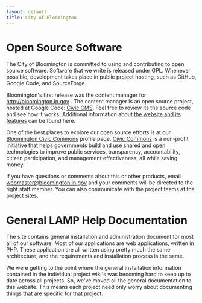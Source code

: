 ```yaml
---
layout: default
title: City of Bloomington
---
```

# Open Source Software

The City of Bloomington is committed to using and contributing to open source software. Software that we write is released under GPL. Whenever possible, development takes place in public project hosting, such as GitHub, Google Code, and SourceForge.

Bloomington's first release was the content manager for http://bloomington.in.gov . The content manager is an open source project, hosted at Google Code: [Civic CMS](http://code.google.com/p/civic-cms). Feel free to review its the source code and see how it works. Additional information about [the website and its features](http://bloomington.in.gov/webtech) can be found here.

One of the best places to explore our open source efforts is at our [Bloomington Civic Commons](http://civiccommons.org/government-entities/bloomington) profile page. [Civic Commons](http://civiccommons.org) is a non-profit initiative that helps governments build and use shared and open technologies to improve public services, transparency, accountability, citizen participation, and management effectiveness, all while saving money.

If you have questions or comments about this or other products, email webmaster@bloomington.in.gov and your comments will be directed to the right staff member. You can also communicate with the project teams at the project sites.

# General LAMP Help Documentation
The site contains general installation and administration document for most all of our software.  Most of our applications are web applications, written in PHP.  These application are all written using pretty much the same architecture, and the requirements and installation process is the same.

We were getting to the point where the general installation information contained in the individual project wiki's was becoming hard to keep up to date across all projects.  So, we've moved all the general documentation to this website.  This means each project need only worry about documenting things that are specific for that project.